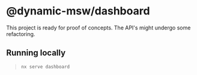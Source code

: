 # @dynamic-msw/dashboard

This project is ready for proof of concepts. The API's might undergo some refactoring.

## Running locally

> `nx serve dashboard`
